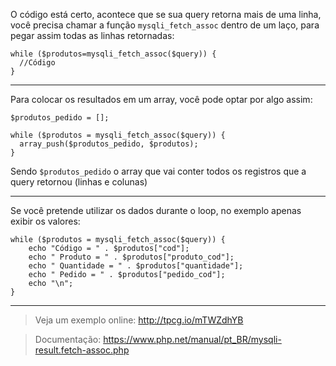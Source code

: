 O código está certo, acontece que se sua query retorna mais de uma linha, você precisa chamar a função `mysqli_fetch_assoc` dentro de um laço, para pegar assim todas as linhas retornadas:

    while ($produtos=mysqli_fetch_assoc($query)) {
      //Código
    }


----------

Para colocar os resultados em um array, você pode optar por algo assim:

    $produtos_pedido = [];
    
    while ($produtos = mysqli_fetch_assoc($query)) {
      array_push($produtos_pedido, $produtos);
    }

Sendo `$produtos_pedido` o array que vai conter todos os registros que a query retornou (linhas e colunas)


----------

Se você pretende utilizar os dados durante o loop, no exemplo apenas exibir os valores:

    while ($produtos = mysqli_fetch_assoc($query)) {
    	echo "Código = " . $produtos["cod"];
    	echo " Produto = " . $produtos["produto_cod"];
    	echo " Quantidade = " . $produtos["quantidade"];
    	echo " Pedido = " . $produtos["pedido_cod"];
    	echo "\n";
    }


----------

> Veja um exemplo online:  http://tpcg.io/mTWZdhYB 

> Documentação: https://www.php.net/manual/pt_BR/mysqli-result.fetch-assoc.php
